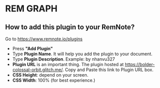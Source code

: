 # REM GRAPH

## How to add this plugin to your RemNote?
Go to https://www.remnote.io/plugins
 - Press **"Add Plugin"**
 - Type **Plugin Name**. It will help you add the plugin to your document.
 - Type **Plugin Description**. Example: by nhanvu327
 - **Plugin URL** is an important thing. The plugin hosted at https://bolder-colossal-orbit.glitch.me/. Copy and Paste this link to Plugin URL box.
 - **CSS Height**: depend on your screen.
 - **CSS Width**: 100% (for best experience.)